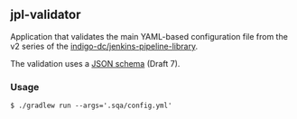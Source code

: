 ## jpl-validator

Application that validates the main YAML-based configuration file from the v2 
series of the 
[indigo-dc/jenkins-pipeline-library](https://github.com/indigo-dc/jenkins-pipeline-library). 

The validation uses a [JSON schema](src/main/resources/schema.json) (Draft 7).

### Usage
```
$ ./gradlew run --args='.sqa/config.yml' 
```
